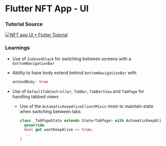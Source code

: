 # Flutter NFT App - UI

### Tutorial Source

[![NFT app UI • Flutter Tutorial](https://img.youtube.com/vi/KqNB2rCiNd4/0.jpg)](https://www.youtube.com/watch?v=KqNB2rCiNd4 "NFT app UI • Flutter Tutorial")


### Learnings

- Use of `IndexedStack` for switching between screens with a `bottomNavigationBar`
- Ability to have body extend behind `bottomNavigationBar` with
  ```dart
  extendBody: true
  ```
- Use of `DefaultTabController`, `TabBar`, `TabBarView` and `TabPage` for handling tabbed views

  - Use of the `AutomaticKeepAliveClientMixin` mixin to maintain state when switching between tabs
   
    ```dart
    class _TabPageState extends State<TabPage> with AutomaticKeepAliveClientMixin<TabPage> {
      @override
      bool get wantKeepAlive => true;
      ...
    }
    ```
    
